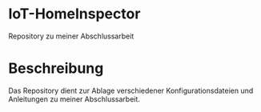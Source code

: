 # IoT-HomeInspector
Repository zu meiner Abschlussarbeit

# Beschreibung
Das Repository dient zur Ablage verschiedener Konfigurationsdateien und Anleitungen zu meiner Abschlussarbeit.

